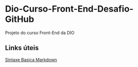 # Dio-Curso-Front-End-Desafio-GitHub
Projeto do curso Front-End da DIO

## Links úteis
[Sintaxe Basica Markdown](https://www.markdownguide.org/basic-syntax/)
